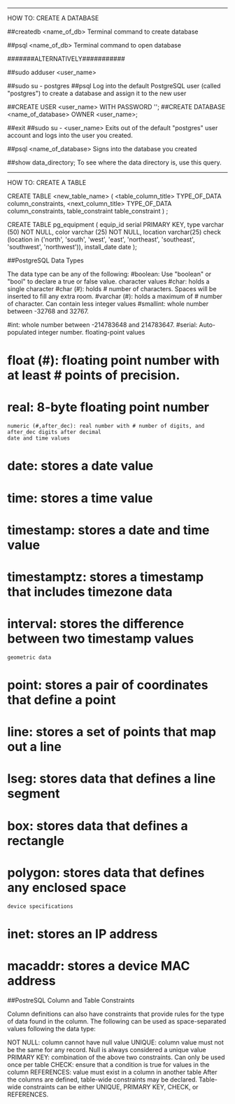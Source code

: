 ________________________________________________________
HOW TO: CREATE A DATABASE

##createdb <name_of_db>
Terminal command to create database


##psql <name_of_db>
Terminal command to open database


#######ALTERNATIVELY###########

##sudo adduser <user_name>


##sudo su - postgres
##psql
Log into the default PostgreSQL user (called "postgres") to create a database and assign it to the new user

##CREATE USER <user_name> WITH PASSWORD '<password>';
##CREATE DATABASE <name_of_database> OWNER <user_name>;

##exit
##sudo su - <user_name>
Exits out of the default "postgres" user account and logs into the user you created.

##psql <name_of_database>
Signs into the database you created

##show data_directory;
To see where the data directory is, use this query.

________________________________________________________
HOW TO: CREATE A TABLE

CREATE TABLE <new_table_name> (
	<table_column_title> TYPE_OF_DATA column_constraints,
	<next_column_title> TYPE_OF_DATA column_constraints,
	table_constraint
	table_constraint
	) <INHERITS existing_table_to_inherit_from>;

CREATE TABLE pg_equipment (
	equip_id serial PRIMARY KEY,
	type varchar (50) NOT NULL,
	color varchar (25) NOT NULL,
	location varchar(25) check (location in ('north', 'south', 'west', 'east', 'northeast', 'southeast', 'southwest', 'northwest')),
	install_date date
	);

##PostgreSQL Data Types

The data type can be any of the following:
#boolean: Use "boolean" or "bool" to declare a true or false value.
	character values
#char: holds a single character
#char (#): holds # number of characters. Spaces will be inserted to fill any extra room.
#varchar (#): holds a maximum of # number of character. Can contain less integer values
#smallint: whole number between -32768 and 32767.

#int: whole number between -214783648 and 214783647.
#serial: Auto-populated integer number.
	floating-point values
#	float (#): floating point number with at least # points of precision.
#	real: 8-byte floating point number
	numeric (#,after_dec): real number with # number of digits, and after_dec digits after decimal
	date and time values
#	date: stores a date value
#	time: stores a time value
#	timestamp: stores a date and time value
#	timestamptz: stores a timestamp that includes timezone data
#	interval: stores the difference between two timestamp values
	geometric data
#	point: stores a pair of coordinates that define a point
#	line: stores a set of points that map out a line
#	lseg: stores data that defines a line segment
#	box: stores data that defines a rectangle
#	polygon: stores data that defines any enclosed space
	device specifications
#	inet: stores an IP address
#	macaddr: stores a device MAC address


##PostreSQL Column and Table Constraints

Column definitions can also have constraints that provide rules for the type of data found in the column. The following can be used as space-separated values following the data type:

NOT NULL: column cannot have null value
UNIQUE: column value must not be the same for any record. Null is always considered a unique value
PRIMARY KEY: combination of the above two constraints. Can only be used once per table
CHECK: ensure that a condition is true for values in the column
REFERENCES: value must exist in a column in another table
After the columns are defined, table-wide constraints may be declared. Table-wide constraints can be either UNIQUE, PRIMARY KEY, CHECK, or REFERENCES.

